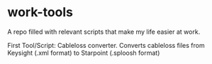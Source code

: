 # work-tools

A repo filled with relevant scripts that make my life easier at work.

First Tool/Script: Cableloss converter. Converts cableloss files from Keysight (.xml format) to Starpoint (.sploosh format)
